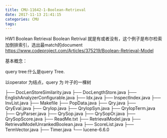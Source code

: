 ```yaml
---
title: CMU-11642-1-Boolean-Retrieval
date: 2017-11-13 21:41:15
categories: CMU
tags:
---
```


HW1 Boolean Retrieval
Boolean Retrival 就是有或者没有，这个例子是布尔检索加倒排索引，选出最match的document
https://www.codeproject.com/Articles/375219/Boolean-Retrieval-Model


基本概念：

query tree:什么是query Tree.

以operator 为结点，query 为 叶子的一棵树


├── DocLenStoreSimilarity.java
├── DocLengthStore.java
├── EnglishAnalyzerConfigurable.java
├── Idx.java
├── InspectIndex.java
├── InvList.java
├── Makefile
├── PopData.java
├── Qry.java
├── QryEval.java
├── QryIop.java
├── QryIopSyn.java
├── QryIopTerm.java
├── QryParser.java
├── QrySop.java
├── QrySopOr.java
├── QrySopScore.java
├── ReadMe.txt
├── RetrievalModel.java
├── RetrievalModelUnrankedBoolean.java
├── ScoreList.java
├── TermVector.java
├── Timer.java
└── lucene-6.6.0


